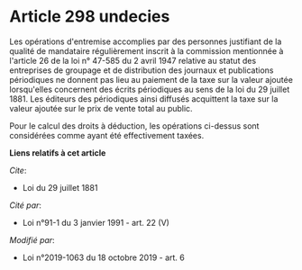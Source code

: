 # Article 298 undecies

Les opérations d'entremise accomplies par des personnes justifiant de la qualité de mandataire régulièrement inscrit à la
commission mentionnée à l'article 26 de la loi n° 47-585 du 2 avril 1947 relative au statut des entreprises de groupage et de
distribution des journaux et publications périodiques ne donnent pas lieu au paiement de la taxe sur la valeur ajoutée
lorsqu'elles concernent des écrits périodiques au sens de la loi du 29 juillet 1881. Les éditeurs des périodiques ainsi
diffusés acquittent la taxe sur la valeur ajoutée sur le prix de vente total au public.

Pour le calcul des droits à déduction, les opérations ci-dessus sont considérées comme ayant été effectivement taxées.

**Liens relatifs à cet article**

_Cite_:

  - Loi du 29 juillet 1881

_Cité par_:

  - Loi n°91-1 du 3 janvier 1991 - art. 22 (V)

_Modifié par_:

  - Loi n°2019-1063 du 18 octobre 2019 - art. 6
